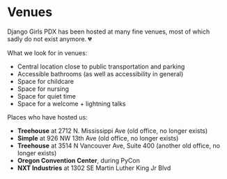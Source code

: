 # Venues
Django Girls PDX has been hosted at many fine venues, most of which sadly do not exist anymore. :broken_heart:

What we look for in venues:
- Central location close to public transportation and parking
- Accessible bathrooms (as well as accessibility in general)
- Space for childcare
- Space for nursing
- Space for quiet time
- Space for a welcome + lightning talks

Places who have hosted us:
- **Treehouse** at 2712 N. Mississippi Ave (old office, no longer exists)
- **Simple** at 926 NW 13th Ave (old office, no longer exists)
- **Treehouse** at 3514 N Vancouver Ave, Suite 400 (another old office, no longer exists)
- **Oregon Convention Center**, during PyCon
- **NXT Industries** at 1302 SE Martin Luther King Jr Blvd
